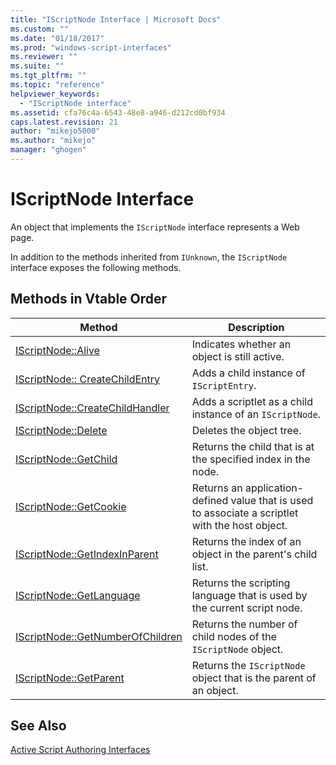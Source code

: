 ```yaml
---
title: "IScriptNode Interface | Microsoft Docs"
ms.custom: ""
ms.date: "01/18/2017"
ms.prod: "windows-script-interfaces"
ms.reviewer: ""
ms.suite: ""
ms.tgt_pltfrm: ""
ms.topic: "reference"
helpviewer_keywords: 
  - "IScriptNode interface"
ms.assetid: cfa76c4a-6543-48e8-a946-d212cd0bf934
caps.latest.revision: 21
author: "mikejo5000"
ms.author: "mikejo"
manager: "ghogen"
---
```

# IScriptNode Interface
An object that implements the `IScriptNode` interface represents a Web page.  
  
 In addition to the methods inherited from `IUnknown`, the `IScriptNode` interface exposes the following methods.  
  
## Methods in Vtable Order  
  
|Method|Description|  
|------------|-----------------|  
|[IScriptNode::Alive](../../winscript/reference/iscriptnode-alive.md)|Indicates whether an object is still active.|  
|[IScriptNode:: CreateChildEntry](../../winscript/reference/iscriptnode-createchildentry.md)|Adds a child instance of `IScriptEntry`.|  
|[IScriptNode::CreateChildHandler](../../winscript/reference/iscriptnode-createchildhandler.md)|Adds a scriptlet as a child instance of an `IScriptNode`.|  
|[IScriptNode::Delete](../../winscript/reference/iscriptnode-delete.md)|Deletes the object tree.|  
|[IScriptNode::GetChild](../../winscript/reference/iscriptnode-getchild.md)|Returns the child that is at the specified index in the node.|  
|[IScriptNode::GetCookie](../../winscript/reference/iscriptnode-getcookie.md)|Returns an application-defined value that is used to associate a scriptlet with the host object.|  
|[IScriptNode::GetIndexInParent](../../winscript/reference/iscriptnode-getindexinparent.md)|Returns the index of an object in the parent's child list.|  
|[IScriptNode::GetLanguage](../../winscript/reference/iscriptnode-getlanguage.md)|Returns the scripting language that is used by the current script node.|  
|[IScriptNode::GetNumberOfChildren](../../winscript/reference/iscriptnode-getnumberofchildren.md)|Returns the number of child nodes of the `IScriptNode` object.|  
|[IScriptNode::GetParent](../../winscript/reference/iscriptnode-getparent.md)|Returns the `IScriptNode` object that is the parent of an object.|  
  
## See Also  
 [Active Script Authoring Interfaces](../../winscript/reference/active-script-authoring-interfaces.md)